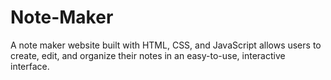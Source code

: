 # Note-Maker
A note maker website built with HTML, CSS, and JavaScript allows users to create, edit, and organize their notes in an easy-to-use, interactive interface.
